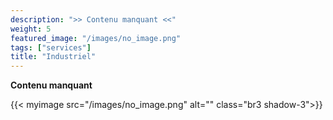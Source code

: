 ```yaml
---
description: ">> Contenu manquant <<"
weight: 5
featured_image: "/images/no_image.png"
tags: ["services"]
title: "Industriel"
---
```


**Contenu manquant**

{{< myimage src="/images/no_image.png" alt="" class="br3 shadow-3">}}

